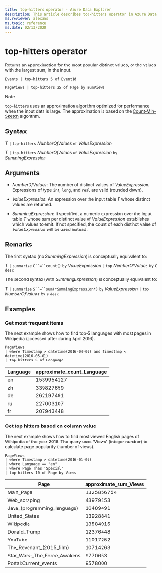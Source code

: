 ```yaml
---
title: top-hitters operator - Azure Data Explorer
description: This article describes top-hitters operator in Azure Data Explorer.
ms.reviewer: alexans
ms.topic: reference
ms.date: 02/13/2020
---
```

# top-hitters operator

Returns an approximation for the most popular distinct values, or the values
with the largest sum, in the input.

```kusto
Events | top-hitters 5 of EventId

PageViews | top-hitters 25 of Page by NumViews
```

> [!NOTE]
> `top-hitters` uses an approximation algorithm optimized for performance
> when the input data is large.
> The approximation is based on the [Count-Min-Sketch](https://en.wikipedia.org/wiki/Count%E2%80%93min_sketch) algorithm.  

## Syntax

*T* `|` `top-hitters` *NumberOfValues* `of` *ValueExpression*

*T* `|` `top-hitters` *NumberOfValues* `of` *ValueExpression* `by` *SummingExpression*

## Arguments

* *NumberOfValues*: The number of distinct values of *ValueExpression*.
  Expressions of type `int`, `long`, and `real` are valid (rounded down).

* *ValueExpression*: An expression over the input table *T* whose distinct
  values are returned.

* *SummingExpression*: If specified, a numeric expression over the input table *T*
  whose sum per distinct value of *ValueExpression* establishes which values
  to emit. If not specified, the count of each distinct value of *ValueExpression*
  will be used instead.

## Remarks

The first syntax (no *SummingExpression*) is conceptually equivalent to:

*T*
`|` `summarize` `C``=``count()` `by` *ValueExpression*
`|` `top` *NumberOfValues* by `C` `desc`

The second syntax (with *SummingExpression*) is conceptually equivalent to:

*T*
`|` `summarize` `S``=``sum(*SummingExpression*)` `by` *ValueExpression*
`|` `top` *NumberOfValues* by `S` `desc`

## Examples

### Get most frequent items

The next example shows how to find top-5 languages with most pages in Wikipedia (accessed after during April 2016).

```kusto
PageViews
| where Timestamp > datetime(2016-04-01) and Timestamp < datetime(2016-05-01) 
| top-hitters 5 of Language 
```

|Language|approximate_count_Language|
|---|---|
|en|1539954127|
|zh|339827659|
|de|262197491|
|ru|227003107|
|fr|207943448|

### Get top hitters based on column value

The next example shows how to find most viewed English pages of Wikipedia of the year 2016.
The query uses 'Views' (integer number) to calculate page popularity (number of views).

```kusto
PageViews
| where Timestamp > datetime(2016-01-01)
| where Language == "en"
| where Page !has 'Special'
| top-hitters 10 of Page by Views
```

|Page|approximate_sum_Views|
|---|---|
|Main_Page|1325856754|
|Web_scraping|43979153|
|Java_(programming_language)|16489491|
|United_States|13928841|
|Wikipedia|13584915|
|Donald_Trump|12376448|
|YouTube|11917252|
|The_Revenant_(2015_film)|10714263|
|Star_Wars:_The_Force_Awakens|9770653|
|Portal:Current_events|9578000|
